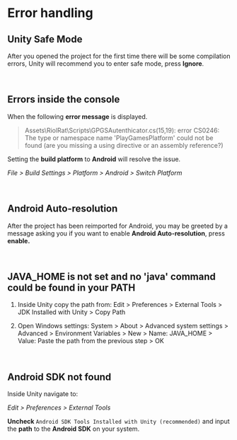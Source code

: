 # Error handling

## Unity Safe Mode
After you opened the project for the first time there will be some compilation errors, Unity will recommend you to enter safe mode, press **Ignore**.

<br/>

## Errors inside the console
When the following **error message** is displayed.
> Assets\RiolRat\Scripts\GPGSAutenthicator.cs(15,19): error CS0246: The type or namespace name 'PlayGamesPlatform' could not be found (are you missing a using directive or an assembly reference?)

Setting the **build platform** to **Android** will resolve the issue.

*File > Build Settings > Platform > Android > Switch Platform*

<br/>

## Android Auto-resolution
After the project has been reimported for Android, you may be greeted by a message
asking you if you want to enable **Android Auto-resolution**, press **enable.**

<br/>

## JAVA_HOME is not set and no 'java' command could be found in your PATH
1) Inside Unity copy the path from: Edit > Preferences > External Tools > JDK Installed with Unity > Copy Path

2) Open Windows settings: System > About > Advanced system settings > Advanced > Environment Variables > New > Name: JAVA_HOME > Value: Paste the path from the previous step > OK

<br/>

## Android SDK not found
Inside Unity navigate to:

*Edit > Preferences > External Tools*

**Uncheck** `Android SDK Tools Installed with Unity (recommended)` and input the **path** to the **Android SDK** on your system.
